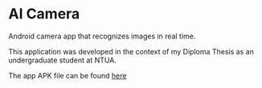 # AI Camera
Android camera app that recognizes images in real time.

This application was developed in the context of my Diploma Thesis as an undergraduate student at NTUA.

The app APK file can be found [here](ai-camera.apk)
